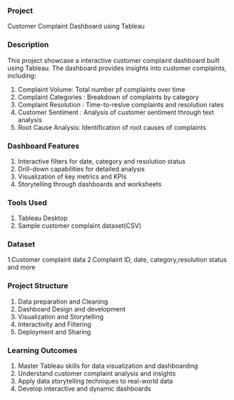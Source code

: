 ### Project
Customer Complaint Dashboard using Tableau

### Description
This project showcase a interactive customer complaint dashboard built using Tableau. The dashboard provides insights into customer complaints, including:
1. Complaint Volume: Total number pf complaints over time
2. Complaint Categories : Breakdown of complaints by category
3. Complaint Resolution : Time-to-reslve complaints and resolution rates
4. Customer Sentiment : Analysis of customer sentiment through text analysis
5. Root Cause Analysis: Identification of root causes of complaints

### Dashboard Features
1. Interactive filters for date, category and resolution status
2. Drill-down capabilities for detailed analysis
3. Visualization of key metrics and KPIs
4. Storytelling through dashboards and worksheets

### Tools Used
1. Tableau Desktop
2. Sample customer complaint dataset(CSV)

### Dataset
1.Customer complaint data
2.Complaint ID, date, category,resolution status and more

### Project Structure
1. Data preparation and Cleaning
2. Dashboard Design and development
3. Visualization and Storytelling
4. Interactivity and Filtering
5. Deployment and Sharing

### Learning Outcomes
1. Master Tableau skills for data visualization and dashboarding
2. Understand customer complaint analysis and insights
3. Apply data storytelling techniques to real-world data
4. Develop interactive and dynamic dashboards
